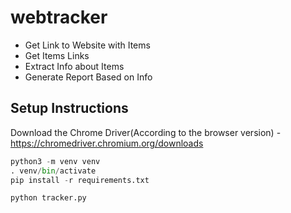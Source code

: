 # webtracker

- Get Link to Website with Items
- Get Items Links
- Extract Info about Items
- Generate Report Based on Info

## Setup Instructions

Download the Chrome Driver(According to the browser version)  - https://chromedriver.chromium.org/downloads


```python
python3 -m venv venv
. venv/bin/activate
pip install -r requirements.txt
```

```python
python tracker.py
```
